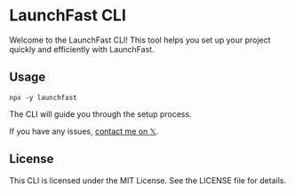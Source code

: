 # LaunchFast CLI

Welcome to the LaunchFast CLI! This tool helps you set up your project quickly
and efficiently with LaunchFast.

## Usage

`npx -y launchfast`

The CLI will guide you through the setup process.

If you have any issues, [contact me on 𝕏](https://x.com/andrecasaldev).

## License

This CLI is licensed under the MIT License. See the LICENSE file for details.
